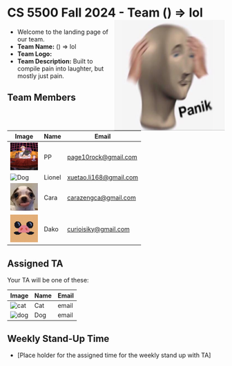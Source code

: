 # CS 5500 Fall 2024 - Team () => lol <img src="Resources/teamlogo.png" alt="Team Logo" height="256" width="256" align="right">


- Welcome to the landing page of our team.
- **Team Name:** () => lol
- **Team Logo:** 
- **Team Description:** Built to compile pain into laughter, but mostly just pain.


## Team Members
| Image | Name | Email |
|-------|------|-------|
| <img src="Resources/flower2.jpg" alt="PP" height="64" width="64"> | PP | page10rock@gmail.com |
| <img src="Resources/dog.png" alt="Dog" height="64" width="64"> | Lionel | xuetao.li168@gmail.com |
| <img src="Resources/cara_headshot.JPG" alt="Hippo" height="64" width="64"> | Cara | carazengca@gmail.com |
| <img src="Resources/dako.png" alt="Shark" height="64" width="64"> | Dako | curioisiky@gmail.com |



## Assigned TA
Your TA will be one of these:

| Image | Name | Email |
|-------|------|-------|
| <img src="Resources/cat.png" alt="cat" height="64" width="64"> | Cat | email |
| <img src="Resources/dog.png" alt="dog" height="64" width="64"> | Dog| email |


## Weekly Stand-Up Time
- [Place holder for the assigned time for the weekly stand up with TA]

